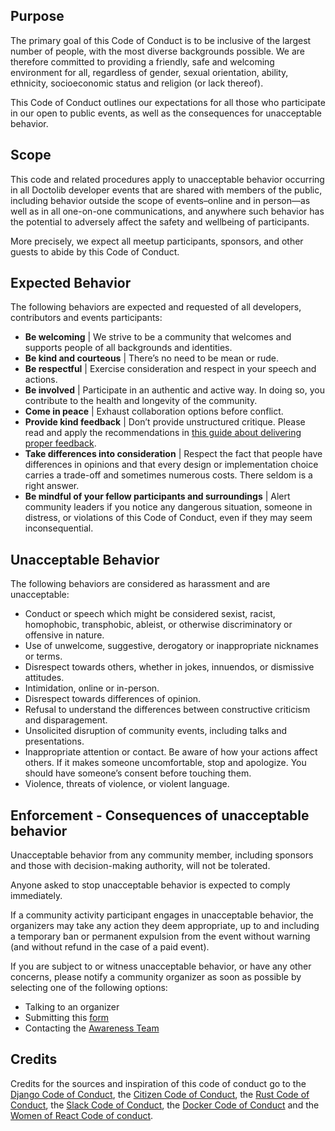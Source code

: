 ## Purpose
The primary goal of this Code of Conduct is to be inclusive of the largest number of people, with the most diverse backgrounds possible. We are therefore committed to providing a friendly, safe and welcoming environment for all, regardless of gender, sexual orientation, ability, ethnicity, socioeconomic status and religion (or lack thereof).

This Code of Conduct outlines our expectations for all those who participate in our open to public events, as well as the consequences for unacceptable behavior.


## Scope
This code and related procedures apply to unacceptable behavior occurring in all Doctolib developer events that are shared with members of the public, including behavior outside the scope of events–online and in person—as well as in all one-on-one communications, and anywhere such behavior has the potential to adversely affect the safety and wellbeing of participants. 

More precisely, we expect all meetup participants, sponsors, and other guests to abide by this Code of Conduct.


## Expected Behavior
The following behaviors are expected and requested of all developers, contributors and events participants:
* **Be welcoming** | We strive to be a community that welcomes and supports people of all backgrounds and identities.
* **Be kind and courteous** | There’s no need to be mean or rude.
* **Be respectful** | Exercise consideration and respect in your speech and actions.
* **Be involved** | Participate in an authentic and active way. In doing so, you contribute to the health and longevity of the community.
* **Come in peace** | Exhaust collaboration options before conflict.
* **Provide kind feedback** | Don’t provide unstructured critique. Please read and apply the recommendations in [this guide about delivering proper feedback](additional/delivering-proper-feedback.md).
* **Take differences into consideration** | Respect the fact that people have differences in opinions and that every design or implementation choice carries a trade-off and sometimes numerous costs. There seldom is a right answer.
* **Be mindful of your fellow participants and surroundings** | Alert community leaders if you notice any dangerous situation, someone in distress, or violations of this Code of Conduct, even if they may seem inconsequential.


## Unacceptable Behavior
The following behaviors are considered as harassment and are unacceptable:
* Conduct or speech which might be considered sexist, racist, homophobic, transphobic, ableist, or otherwise discriminatory or offensive in nature.
* Use of unwelcome, suggestive, derogatory or inappropriate nicknames or terms.
* Disrespect towards others, whether in jokes, innuendos, or dismissive attitudes.
* Intimidation, online or in-person.
* Disrespect towards differences of opinion.
* Refusal to understand the differences between constructive criticism and disparagement.
* Unsolicited disruption of community events, including talks and presentations.
* Inappropriate attention or contact. Be aware of how your actions affect others. If it makes someone uncomfortable, stop and apologize. You should have someone’s consent before touching them.
* Violence, threats of violence, or violent language.


## Enforcement - Consequences of unacceptable behavior
Unacceptable behavior from any community member, including sponsors and those with decision-making authority, will not be tolerated.

Anyone asked to stop unacceptable behavior is expected to comply immediately.

If a community activity participant engages in unacceptable behavior, the organizers may take any action they deem appropriate, up to and including a temporary ban or permanent expulsion from the event without warning (and without refund in the case of a paid event).

If you are subject to or witness unacceptable behavior, or have any other concerns, please notify a community organizer as soon as possible by selecting one of the following options:
* Talking to an organizer
* Submitting this [form](https://forms.gle/1BV1Q2cERQXS175E8)
* Contacting the [Awareness Team](https://forms.gle/XRSDLs4aQDeoL6vi9)

## Credits
Credits for the sources and inspiration of this code of conduct go to the [Django Code of Conduct](https://www.djangoproject.com/conduct/), the [Citizen Code of Conduct](http://citizencodeofconduct.org/), the [Rust Code of Conduct](https://www.rust-lang.org/policies/code-of-conduct), the [Slack Code of Conduct](https://api.slack.com/community/code-of-conduct), the [Docker Code of Conduct](https://github.com/docker/code-of-conduct) and the [Women of React Code of conduct](https://womenofreact.com/code-of-conduct/).
